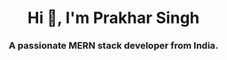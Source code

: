 <h1 align="center">Hi 👋, I'm Prakhar Singh</h1>
<h3 align="center">A passionate MERN stack developer from India.</h3>








